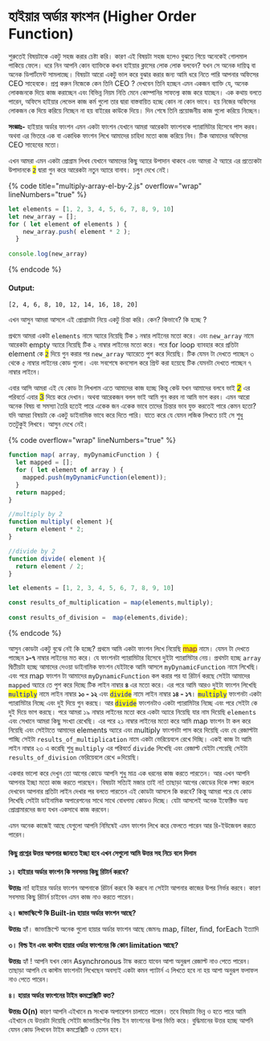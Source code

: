 # হাইয়ার অর্ডার ফাংশন (Higher Order Function)

শুরুতেই বিষয়টাকে একটু সহজ করার চেষ্টা করি। কারণ এই বিষয়টা সহজ হলেও বুঝতে গিয়ে অনেকেই গোলমাল পাকিয়ে ফেলে। ধরে নিন আপনি কোন ব্যাক্তিকে কখন হাইয়ার ক্লাসের লোক লোক বলবেন? যখন সে অনেক দায়িত্ব বা অনেক ডিপার্টমেন্ট সামলাচ্ছে। বিষয়টা আরো একটু ভাল করে বুঝার করার জন্য আমি ধরে নিতে পারি আপনার অফিসের CEO সাহেবকে। প্রশ্ন করুন নিজেকে কেন তিনি CEO ? দেখবেন তিনি হচ্ছেন এমন একজন ব্যাক্তি যে, অনেক লোকজনকে দিয়ে কাজ করাচ্ছেন এবং বিভিন্ন নিয়ম নিতি মেনে কোম্পানির সাফল্যে কাজ করে যাচ্ছেন। এক কথায় বলতে পারেন, অফিসে হাইয়ার লেভেল কাজ কর্ম গুলো তার দ্বারা বাস্তবায়িত হচ্ছে কোন না কোন ভাবে। হয় নিজের অফিসের লোকজন কে দিয়ে করিয়ে নিচ্ছেন না হয় বাইরের কাউকে দিয়ে। দিন শেষে তিনি প্রয়োজনীয় কাজ গুলো করিয়ে নিচ্ছেন।

**সংজ্ঞাঃ-**  হাইয়ার অর্ডার ফাংশন এমন একটা ফাংশন যেখানে আমরা  আরেকটা ফাংশনকে প্যারামিটার হিসেবে পাস করব। অথবা এর ভিতরে এক বা একাধিক ফাংশন লিখে আমাদের চাহিদা মতো কাজ করিয়ে নিব। টিক আমাদের অফিসের CEO সাহেবের মতো। &#x20;

এখন আমরা এমন একটা প্রোগ্রাম লিখব যেখানে আমাদের কিছু অ্যারে উপাদান থাকবে এবং আমরা ঐ অ্যারে এর প্রত্যেকটা উপাদানকে <mark style="color:blue;">`2`</mark> দ্বারা গুন করে আরেকটা নতুন অ্যারে বানাব। চলুন দেখে নেই।&#x20;

{% code title="multiply-array-el-by-2.js" overflow="wrap" lineNumbers="true" %}
```javascript
let elements = [1, 2, 3, 4, 5, 6, 7, 8, 9, 10]
let new_array = [];
for ( let element of elements ) {
    new_array.push( element * 2 );
  }
  
console.log(new_array)
```
{% endcode %}

#### Output:

```
[2, 4, 6, 8, 10, 12, 14, 16, 18, 20]
```

এখন আসুন আমরা আসলে এই প্রোগ্রামটা নিয়ে একটু চিন্তা করি। কেন? কিভাবে? কি হচ্ছে ?&#x20;

প্রথমে আমরা একটা `elements` নামে অ্যারে নিয়েছি টিক ১ নম্বার লাইনের মতো করে। এবং `new_array` নামে আরেকটা empty অ্যারে নিয়েছি টিক ২ নাম্বার লাইনের মতো করে। পরে for loop ব্যাবহার করে প্রতিটা element কে <mark style="color:blue;">`2`</mark> দিয়ে গুন করার পর `new_array` অ্যারেতে পুশ করে দিয়েছি। টিক যেমন টা দেখতে পাচ্ছেন ৩ থেকে ৫ নাম্বার লাইনের কোড গুলো। এবং সবশেষে কনসোল করে প্রিন্ট করা হয়েছে টিক যেমনটা দেখতে পাচ্ছেন ৭ নাম্বার লাইনে।&#x20;

এবার আসি আমরা এই যে কোড টা লিখলাম এতে আমাদের কাজ হচ্ছে কিন্তু কেউ যখন আমাদের বলবে ভাই <mark style="color:blue;">2</mark> এর পরিবর্তে এবার <mark style="color:blue;">3</mark> দিয়ে করে দেখান। অথবা আরেকজন বলল ভাই আমি গুন করব না আমি ভাগ করব। এমন আরো অনেক বিষয় বা সমস্যা তৈরি হতেই পারে একেক জন একেক ভাবে তাদের চিন্তার ভাব যুক্ত করতেই পারে কেমন হতো? যদি আমরা বিষয়টা কে একটু ডাইনামিক ভাবে করে দিতে পারি। যাতে করে যে যেমন লজিক লিখতে চাই সে শুধু ততটুকুই লিখবে। আসুন দেখে নেই।

{% code overflow="wrap" lineNumbers="true" %}
```javascript
function map( array, myDynamicFunction ) {
  let mapped = [];
  for ( let element of array ) {
    mapped.push(myDynamicFunction(element));
  }
  return mapped;
}

//multiply by 2
function multiply( element ){
  return element * 2;
}

//divide by 2
function divide( element ){
  return element / 2;
}

let elements = [1, 2, 3, 4, 5, 6, 7, 8, 9, 10]

const results_of_multiplication = map(elements,multiply);
 
const results_of_division =  map(elements,divide);
```
{% endcode %}

আসুন কোডটা একটু বুঝে নেই কি হচ্ছে? প্রথমে আমি একটা ফাংশন লিখে নিয়েছি <mark style="color:purple;">map</mark> নামে। যেমন টা দেখতে পাচ্ছেন **১-৭** নাম্বার লাইনের মত করে। যে ফাংশনটা প্যারামিটার হিসেবে দুইটা প্যারামিটার নেয়। প্রথমটা হচ্ছে `array`  দ্বিতীয়টা হচ্ছে আমাদের দেওয়া ডাইনামিক ফাংশন যেইটাকে আমি আসলে `myDynamicFunction` নামে লিখেছি। এবং পরে map  ফাংশন টা আমাদের `myDynamicFunction`  কল করার পর যা রিটার্ন করছে সেইটা আমাদের `mapped`  অ্যারে তে পুশ করে দিচ্ছে টিক লাইন নাম্বার **৪** এর মতো করে। এর পরে আমি আরও দুইটা ফাংশন লিখেছি <mark style="color:blue;">`multiply`</mark> নামে লাইন নাম্বার **১০ - ১২** এবং <mark style="color:blue;">`divide`</mark> নামে লাইন নাম্বার **১৪ - ১৭**। <mark style="color:blue;">`multiply`</mark> ফাংশনটা একটা প্যারামিটার নিচ্ছে এবং দুই দিয়ে গুন করছে। আর  <mark style="color:blue;">`divide`</mark> ফাংশনটাও একটা প্যারামিটার নিচ্ছে এবং পরে সেইটা কে দুই দিয়ে ভাগ করছে। পরে আমরা ১৯ নাম্বার লাইনের মতো করে একটা অ্যারে নিয়েছি যার নাম দিয়েছি `elements` এবং সেখানে আমরা কিছু সংখ্যা রেখেছি। এর পরে ২১ নাম্বার লাইনের মতো করে আমি map ফাংশন টা কল করে নিয়েছি এবং সেইটাতে আমাদের elements  অ্যারে এবং multiply ফাংশনটা পাস করে দিয়েছি এবং যে রেজাল্টটা পাচ্ছি সেইটা `results_of_multiplication` নামে একটা ভেরিয়েবলে রেখে দিচ্ছি। একই কাজ টা আমি লাইন নাম্বার ২৩ এ করেছি শুধু `multiply` এর পরিবর্তে `divide` লিখেছি এবং রেজাল্ট যেইটা পেয়েছি সেইটা `results_of_division` ভেরিয়েবলে রেখে =দিয়েছি।&#x20;

একবার ভালো করে দেখুন তো আগের কোডে আপনি শুধু মাত্র এক ধরনের কাজ করতে পারতেন। আর এখন আপনি আপনার ইচ্ছা মতো কাজ করতে পারছেন। বিষয়টা সত্যিই মজার তাই না! তাছাড়া আগের কোডের দিকে লক্ষ্য করলে দেখবেন আপনার প্রতিটা লাইন দেখার পর বলতে পারতেন এই কোডটা আসলে কি করবে?  কিন্তু আমরা পরে যে কোড লিখেছি সেইটা ডাইনামিক অপারেশনের সাথে সাথে বোধগম্য কোডও দিচ্ছে। যেটা আসলেই অনেক ইফেক্টিভ অন্য প্রোগ্রামারদের জন্য যখন একসাথে কাজ করবেন।&#x20;

এমন অনেক কাজেই আছে যেগুলো আপনি নিমিষেই এমন ফাংশন লিখে করে ফেলতে পারেন আর রি-ইউজেবল করতে পারেন।&#x20;

#### কিছু প্রশ্নের উত্তর আপনার জানতে ইচ্ছা হবে এখন সেগুলো আমি উত্তর সহ নিচে বলে দিলাম

**১। হাইয়ার অর্ডার ফাংশন কি সবসময় কিছু রিটার্ন করবে?**

**উত্তরঃ** না! হাইয়ার অর্ডার ফাংশন আপনাকে রিটার্ন করবে কি করবে না সেইটা আপনার কাজের উপর নির্ভর করবে। কারণ সবসময় কিছু রিটার্ন চাইবেন এমন কাজ নাও করতে পারেন।

**২। জাভাস্কিপ্টে কি Built-in হায়ার অর্ডার ফাংশন আছে?**

**উত্তরঃ** হ্যাঁ। জাভাস্ক্রিপ্টে অনেক গুলো হায়ার অর্ডার ফাংশন আছে জেমনঃ map, filter, find, forEach ইত্যাদি

**৩। বিল্ড ইন এবং কাস্টম হায়ার ওর্ডার ফাংশনের কি কোন limitation আছে?**

**উত্তরঃ** হ্যাঁ ! আপনি যখন কোন Asynchronous টাস্ক করতে যাবেন আশা অনুরূপ রেজাল্ট নাও পেতে পারেন। তাছাড়া আপনি যে কাস্টম ফাংশনটা লিখেছেন অবস্যই একটা কমন প্যাটার্ন এ লিখতে হবে না হয় আশা অনুরূপ ফলাফল নাও পেতে পারেন।&#x20;

**৪। হায়ার অর্ডার ফাংশনের টাইম কমপ্লেক্সিটি কত?**

**উত্তরঃ O(n)** কারণ আপনি এইখানে n সংখ্যক অপারেশন চালাতে পারেন। তবে বিষয়টা ভিন্ন ও হতে পারে আমি এইখানে যে উত্তরটা দিয়েছি সেইটা জাভাস্ক্রিপ্টের বিল্ড ইন ফাংশনের উপর ভিত্তি করে। বুদ্ধিমানের উত্তর হচ্ছে আপনি যেমন কোড লিখবেন টাইম কমপ্লেক্সিটি ও তেমন হবে।&#x20;

